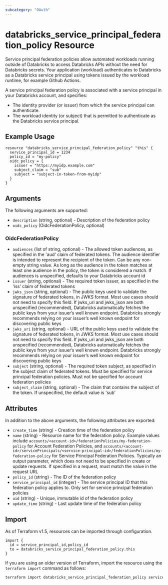```yaml
---
subcategory: "OAuth"
---
```

# databricks_service_principal_federation_policy Resource
Service principal federation policies allow automated workloads running outside of Databricks to access Databricks APIs without the need for Databricks secrets. Your application (workload) authenticates to Databricks as a Databricks service principal using tokens issued by the workload runtime, for example Github Actions.

A service principal federation policy is associated with a service principal in your Databricks account, and specifies:
* The identity provider (or issuer) from which the service principal can authenticate.
* The workload identity (or subject) that is permitted to authenticate as the Databricks service principal.


## Example Usage
```hcl
resource "databricks_service_principal_federation_policy" "this" {
  service_principal_id = 1234
  policy_id = "my-policy"
  oidc_policy = {
    issuer = "https://myidp.example.com"
    subject_claim = "sub"
    subject = "subject-in-token-from-myidp"
  }
}
```

## Arguments
The following arguments are supported:
* `description` (string, optional) - Description of the federation policy
* `oidc_policy` (OidcFederationPolicy, optional)

### OidcFederationPolicy
* `audiences` (list of string, optional) - The allowed token audiences, as specified in the 'aud' claim of federated tokens.
  The audience identifier is intended to represent the recipient of the token.
  Can be any non-empty string value. As long as the audience in the token matches
  at least one audience in the policy, the token is considered a match. If audiences
  is unspecified, defaults to your Databricks account id
* `issuer` (string, optional) - The required token issuer, as specified in the 'iss' claim of federated tokens
* `jwks_json` (string, optional) - The public keys used to validate the signature of federated tokens, in JWKS format.
  Most use cases should not need to specify this field. If jwks_uri and jwks_json
  are both unspecified (recommended), Databricks automatically fetches the public
  keys from your issuer’s well known endpoint. Databricks strongly recommends
  relying on your issuer’s well known endpoint for discovering public keys
* `jwks_uri` (string, optional) - URL of the public keys used to validate the signature of federated tokens, in
  JWKS format. Most use cases should not need to specify this field. If jwks_uri
  and jwks_json are both unspecified (recommended), Databricks automatically
  fetches the public keys from your issuer’s well known endpoint. Databricks
  strongly recommends relying on your issuer’s well known endpoint for discovering
  public keys
* `subject` (string, optional) - The required token subject, as specified in the subject claim of federated tokens.
  Must be specified for service principal federation policies. Must not be specified
  for account federation policies
* `subject_claim` (string, optional) - The claim that contains the subject of the token. If unspecified, the default value
  is 'sub'

## Attributes
In addition to the above arguments, the following attributes are exported:
* `create_time` (string) - Creation time of the federation policy
* `name` (string) - Resource name for the federation policy. Example values include
  `accounts/<account-id>/federationPolicies/my-federation-policy` for Account Federation Policies, and
  `accounts/<account-id>/servicePrincipals/<service-principal-id>/federationPolicies/my-federation-policy`
  for Service Principal Federation Policies. Typically an output parameter, which does not need to be
  specified in create or update requests. If specified in a request, must match the value in the
  request URL
* `policy_id` (string) - The ID of the federation policy
* `service_principal_id` (integer) - The service principal ID that this federation policy applies to. Only set for service principal federation policies
* `uid` (string) - Unique, immutable id of the federation policy
* `update_time` (string) - Last update time of the federation policy

## Import
As of Terraform v1.5, resources can be imported through configuration.
```hcl
import {
  id = service_principal_id,policy_id
  to = databricks_service_principal_federation_policy.this
}
```

If you are using an older version of Terraform, import the resource using the `terraform import` command as follows:
```sh
terraform import databricks_service_principal_federation_policy service_principal_id,policy_id
```